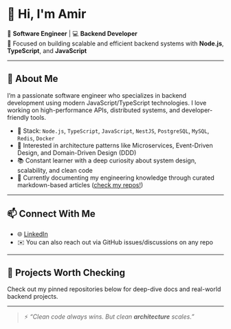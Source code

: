 # 👋 Hi, I'm Amir

🚀 **Software Engineer** | 💻 **Backend Developer**  
📍 Focused on building scalable and efficient backend systems with **Node.js**, **TypeScript**, and **JavaScript**

---

## 🧠 About Me

I’m a passionate software engineer who specializes in backend development using modern JavaScript/TypeScript technologies. I love working on high-performance APIs, distributed systems, and developer-friendly tools.

- 🧰 Stack: `Node.js`, `TypeScript`, `JavaScript`, `NestJS`, `PostgreSQL`,  `MySQL`, `Redis`, `Docker`
- 🧱 Interested in architecture patterns like Microservices, Event-Driven Design, and Domain-Driven Design (DDD)
- 📚 Constant learner with a deep curiosity about system design, scalability, and clean code
- 💬 Currently documenting my engineering knowledge through curated markdown-based articles ([check my repos!](https://github.com/amirkangarloo/document "check my repos!"))

---

## 📫 Connect With Me

- 🌐 [LinkedIn](https://www.linkedin.com/in/amirkangarloo/)   
- ✉️ You can also reach out via GitHub issues/discussions on any repo

---

## 📌 Projects Worth Checking

Check out my pinned repositories below for deep-dive docs and real-world backend projects.

---

> ⚡ _“Clean code always wins. But clean **architecture** scales.”_

